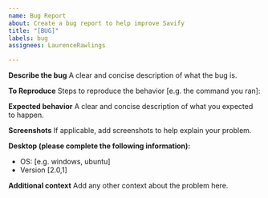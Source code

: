```yaml
---
name: Bug Report
about: Create a bug report to help improve Savify
title: "[BUG]"
labels: bug
assignees: LaurenceRawlings

---
```


**Describe the bug**
A clear and concise description of what the bug is.

**To Reproduce**
Steps to reproduce the behavior [e.g. the command you ran]:

**Expected behavior**
A clear and concise description of what you expected to happen.

**Screenshots**
If applicable, add screenshots to help explain your problem.

**Desktop (please complete the following information):**
 - OS: [e.g. windows, ubuntu]
 - Version [2.0,1]

**Additional context**
Add any other context about the problem here.
